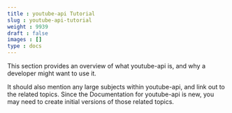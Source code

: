 ```yaml
---
title : youtube-api Tutorial
slug : youtube-api-tutorial
weight : 9939
draft : false
images : []
type : docs
---
```


This section provides an overview of what youtube-api is, and why a developer might want to use it.

It should also mention any large subjects within youtube-api, and link out to the related topics.  Since the Documentation for youtube-api is new, you may need to create initial versions of those related topics.

